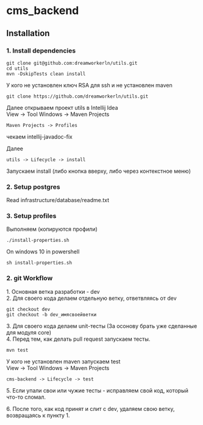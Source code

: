 # cms_backend

## Installation

### 1. Install dependencies 
```
git clone git@github.com:dreamworkerln/utils.git
cd utils
mvn -DskipTests clean install
```

У кого не установлен ключ RSA для ssh и не установлен maven  
```
git clone https://github.com/dreamworkerln/utils.git
```
Далее открываем проект utils в Intellij Idea  
View -> Tool Windows -> Maven Projects
``` 
Maven Projects -> Profiles
```    
чекаем intellij-javadoc-fix  

Далее 
```   
utils -> Lifecycle -> install
``` 
Запускаем install (либо кнопка вверху, либо через контекстное меню)                   


### 2. Setup postgres
Read  infrastructure/database/readme.txt 


### 3. Setup profiles
Выполняем (копируются профили)
```
./install-properties.sh
```
On windows 10 in powershell  
```
sh install-properties.sh
```

### 2. git Workflow

1\. Основная ветка разработки - dev  
2\. Для своего кода делаем отдельную ветку, ответвляясь от dev  

```
git checkout dev
git checkout -b dev_имясвоейветки
```

3\. Для своего кода делаем unit-тесты
(За осонову брать уже сделанные для модуля core)  
4\. Перед тем, как делать pull request запускаем тесты.
```
mvn test
```
У кого не установлен maven запускаем test  
View -> Tool Windows -> Maven Projects
```   
cms-backend -> Lifecycle -> test
``` 
5\. Если упали свои или чужие тесты - исправляем свой код, 
который что-то сломал.

6\. После того, как код принят и слит с dev, удаляем свою ветку, 
возвращаясь к пункту 1\. 
